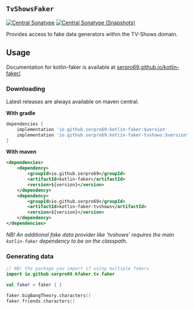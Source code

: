## `TvShowsFaker`

[![Central Sonatype](https://img.shields.io/maven-central/v/io.github.serpro69/kotlin-faker-tvshows?style=for-the-badge&logo=apachemaven&label=release-version&color=blue)](https://central.sonatype.com/artifact/io.github.serpro69/kotlin-faker-tvshows)
[![Central Sonatype (Snapshots)](https://img.shields.io/nexus/s/io.github.serpro69/kotlin-faker-tvshows?label=snapshot-version&server=https%3A%2F%2Foss.sonatype.org&style=for-the-badge&color=yellow)](https://central.sonatype.com/service/rest/repository/browse/maven-snapshots/io/github/serpro69/kotlin-faker/)

Provides access to fake data generators within the TV-Shows domain.

## Usage

Documentation for kotlin-faker is available at [serpro69.github.io/kotlin-faker/](https://serpro69.github.io/kotlin-faker/).

### Downloading

Latest releases are always available on maven central.

**With gradle**

```groovy
dependencies {
    implementation 'io.github.serpro69:kotlin-faker:$version'
    implementation 'io.github.serpro69:kotlin-faker-tvshows:$version'
}
```  

**With maven**

```xml
<dependencies>
    <dependency>
        <groupId>io.github.serpro69</groupId>
        <artifactId>kotlin-faker</artifactId>
        <version>${version}</version>
    </dependency>
    <dependency>
        <groupId>io.github.serpro69</groupId>
        <artifactId>kotlin-faker-tvshows</artifactId>
        <version>${version}</version>
    </dependency>
</dependencies>
```  

_NB! An additional fake data provider like 'tvshows' requires the main `kotlin-faker` dependency to be on the classpath._

### Generating data

```kotlin
// NB! the package you import if using multiple fakers
import io.github.serpro69.kfaker.tv.faker

val faker = faker { }

faker.bigBangTheory.characters()
faker.friends.characters()
```
